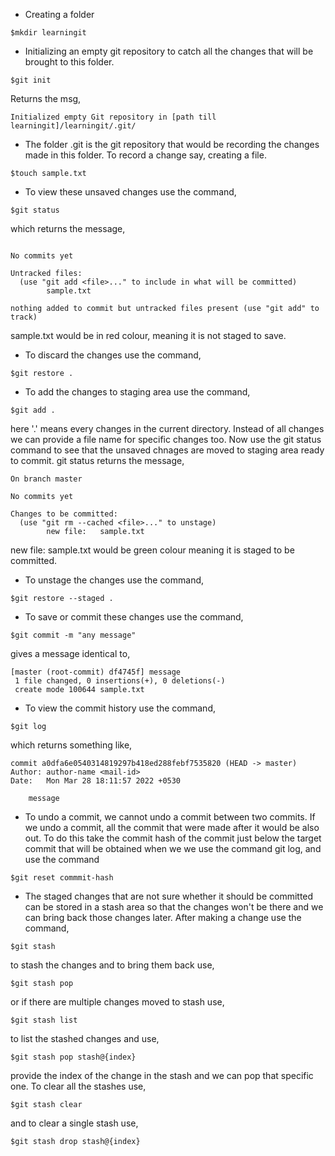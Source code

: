 - Creating a folder
```
$mkdir learningit
```
- Initializing an empty git repository to catch all the changes that will be brought to this folder.
```
$git init
```
Returns the msg, 
```
Initialized empty Git repository in [path till learningit]/learningit/.git/
```
- The folder .git is the git repository that would be recording the changes made in this folder. To record a change say, creating a file.
```
$touch sample.txt
```
- To view these unsaved changes use the command,
```
$git status
```
which returns the message,
```On branch master

No commits yet

Untracked files:
  (use "git add <file>..." to include in what will be committed)
        sample.txt

nothing added to commit but untracked files present (use "git add" to track)
```
sample.txt would be in red colour, meaning it is not staged to save.
- To discard the changes use the command, 
```
$git restore .
```
- To add the changes to staging area use the command,
```
$git add .
```
here '.' means every changes in the current directory. Instead of all changes we can provide a file name for specific changes too. Now use the git status command to see that the unsaved chnages are moved to staging area ready to commit. git status returns the message,
```
On branch master

No commits yet

Changes to be committed:
  (use "git rm --cached <file>..." to unstage)
        new file:   sample.txt
```
new file: sample.txt would be green colour meaning it is staged to be committed.
- To unstage the changes use the command,
```
$git restore --staged .
```
- To save or commit these changes use the command,
```
$git commit -m "any message"
```
gives a message identical to,
```
[master (root-commit) df4745f] message
 1 file changed, 0 insertions(+), 0 deletions(-)
 create mode 100644 sample.txt
```
- To view the commit history use the command,
```
$git log
```
which returns something like,
```
commit a0dfa6e0540314819297b418ed288febf7535820 (HEAD -> master)
Author: author-name <mail-id>
Date:   Mon Mar 28 18:11:57 2022 +0530

    message
```
- To undo a commit, we cannot undo a commit between two commits. If we undo a commit, all the commit that were made after it would be also out. To do this take the commit hash of the commit just below the target commit that will be obtained when we we use the command git log, and use the command
```
$git reset commmit-hash
```
- The staged changes that are not sure whether it should be committed can be stored in a stash area so that the changes won't be there and we can bring back those changes later. After making a change use the command,
```
$git stash
```
to stash the changes and to bring them back use,
```
$git stash pop
```
or if there are multiple changes moved to stash use,
```
$git stash list
```
to list the stashed changes and use,
```
$git stash pop stash@{index}
```
provide the index of the change in the stash and we can pop that specific one. To clear all the stashes use,
```
$git stash clear
```
and to clear a single stash use,
```
$git stash drop stash@{index}
```
